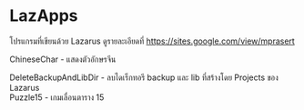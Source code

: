 # LazApps

โปรแกรมที่เขียนด้วย Lazarus   ดูรายละเอียดที่ https://sites.google.com/view/mprasert

ChineseChar - แสดงตัวอักษรจีน

DeleteBackupAndLibDir - ลบไดเร็กทอรี backup และ lib ที่สร้างโดย Projects ของ Lazarus  
Puzzle15 - เกมเลื่อนตาราง 15

